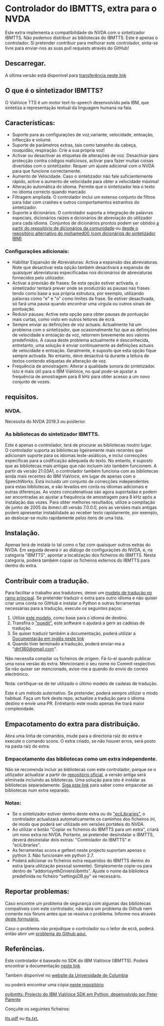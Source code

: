 # Controlador do IBMTTS, extra para o NVDA #
  Este extra implementa a compatibilidade do NVDA com o sintetizador IBMTTS.
  Não podemos distribuir as bibliotecas do IBMTTS. Este é apenas o controlador.
  Si pretender contribuir para melhorar este controlador, sinta-se livre para enviar-nos as suas pull requests através do GitHub!

## Descarregar.
A última versão está disponível para [transferência neste link](https://davidacm.github.io/getlatest/gh/davidacm/NVDA-IBMTTS-Driver)

## O que é o sintetizador IBMTTS?

O ViaVoice TTS é um motor text-to-speech desenvolvido pela IBM, que sintetiza a representação textual da linguagem humana na fala.

## Características:

* Suporte para as configurações de voz,variante, velocidade, entoação, inflecção e volume.
* Suporte de parâmetros extras, tais como tamanho da cabeça, rouquidão, respiração. Crie a sua própria voz!
* Activar ou desactivar as etiquetas de alterações de voz. Desactivar para protecção contra códigos maliciosos, activar para fazer muitas coisas divertidas com o sintetizador. Requer um ajuste adicional com o NVDA para que funcione correctamente.
* Aumento de Velocidade. Caso o sintetizador não fale suficientemente rápido, active o aumento de velocidade para obter a velocidade máxima!
* Alteração automática do idioma. Permite que o sintetizador leia o texto no idioma correcto quando marcado
* Filtragem ampliada. O controlador inclui um extenso conjunto de filtros para lidar com crashes e outros comportamentos estranhos do sintetizador.
* Suporte a dicionários. O controlador suporta a integração de palavras especiais, dicionários raízes e dicionários de abreviação do utilizador para cada idioma. Conjuntos de dicionários prontos podem ser obtidos [a partir do repositório de dicionários da comunidade](https://github.com/thunderdrop/IBMTTSDictionaries) ou [desde o repositório alternativo do mohamed00 (com dicionários do sintetizador IBM)](https://github.com/mohamed00/AltIBMTTSDictionaries)

### Configurações adicionais:

* Habilitar Expansão de Abreviaturas: Activa a expansão das abreviaturas. Note que desactivar esta opção também desactivará a expansão de quaisquer abreviaturas especificadas nos dicionários de abreviaturas fornecidos pelo utilizador.
* Activar a previsão de frases: Se esta opção estiver activada, o sintetizador tentará prever onde se produzirão as pausas nas frases tendo como base a sua própria estrutura, por exemplo, utilizando palavras como "e" e "o" como limites da frase. Se estiver desactivada, só fará uma pausa quando encontrar uma vírgula ou outros sinais de pontuação.
* Redusir pausas: Active esta opção para obter pausas de pontuação mais curtas, como visto em outros leitores de ecrã.
* Sempre enviar as definições de voz actuais: Actualmente há um problema com o sintetizador, que ocasionalmente faz que as definições de velocidade e entoação da voz, retornem brevemente aos valores predefinidos. A causa deste problema actualmente é desconhecida, entretanto, uma solução é enviar continuamente as definições actuais de velocidade e entoação. Geralmente, é suposto que esta opção fique sempre activada. No entanto, deve desactivá-la durante a leitura de textos contendo etiquetas de alteração de voz.
* Frequência de amostragem: Alterar a qualidade sonora do sintetizador. Isto é mais útil para o IBM ViaVoice, no qual pode-se ajustar a frequência de amostragem para 8 kHz para obter acesso a um novo conjunto de vozes.

## requisitos.
### NVDA.
  Necessita do NVDA 2019.3 ou posterior.

### As bibliotecas do sintetizador IBMTTS.
  Este é apenas o controlador, terá de procurar as bibliotecas noutro lugar.  
  O controlador suporta as bibliotecas ligeiramente mais recentes que adicionam suporte para os idiomas leste-asiáticos, e inclui correcções específicas para a codificação adequada do texto. No entanto, é suposto que as bibliotecas mais antigas que não incluem isto também funcionem.
  A partir da versão 21.03A1, o controlador também funciona com as bibliotecas ainda mais recentes do IBM ViaVoice, em lugar de apenas com o SpeechWorks. Está incluido um conjunto de correcções independentes para estas bibliotecas, e são levados em conta os idiomas adicionais e outras diferenças. As vozes concatenativas são agora suportadas e podem ser encontradas ao ajustar a frequência de amostragem para 8 kHz após a instalação das vozes. Para obter melhores resultados, utilize a compilação de junho de 2005 da ibmeci.dll versão 7.0.0.0, pois as versões mais antigas podem apresentar instabilidade ao receber texto rapidamente, por exemplo, ao deslocar-se muito rapidamente pelos itens de uma lista.

## Instalação.
  Apenas terá de instalá-lo tal como o faz com quaisquer outros extras do NVDA. Em seguida deverá ir ao diálogo de configurações do NVDA, e, na categoria "IBMTTS", apontar a localização dos ficheiros do IBMTTS.
  Nesta categoria, poderá também copiar os ficheiros externos do IBMTTS para dentro do extra.

## Contribuir com a tradução.

Para facilitar o trabalho aos tradutores, deixei um [modelo de tradução no ramo principal](https://raw.githubusercontent.com/davidacm/NVDA-IBMTTS-Driver/master/IBMTTS.pot).
Se pretender traduzir o extra para outro idioma e não quiser criar uma conta no GitHub e instalar o Python e outras ferramentas necessárias para a tradução, execute os seguintes paços:

1. Utilize [este modelo](https://raw.githubusercontent.com/davidacm/NVDA-IBMTTS-Driver/master/IBMTTS.pot), como base para o idioma de destino.
2. Transfira o ["poedit"](https://poedit.net/), este software o ajudará a gerir as cadeias de tradução.
3. Se quiser traduzir também a documentação, poderá utilizar a [Documentação em inglês neste link](https://raw.githubusercontent.com/davidacm/NVDA-IBMTTS-Driver/master/README.md)
4. Quando tiver terminado a tradução, poderá enviar-ma a "dhf360@gmail.com".

Não necessita compilar os ficheiros de origem. Fá-lo-ei quando publicar uma nova versão do extra. Mencionarei o seu nome no Commit respectivo. Se não quiser ser mencionado, avise-me a quando do envio do correio electrónico.

Nota: certifique-se de ter utilizado o último modelo de cadeias de tradução.

Este é um método auternativo. Se pretender, poderá sempre utilizar o modo habitual. Faça um fork deste repo, actualize a tradução para o idioma destino e envie uma PR. Entretanto este modo apenas lhe trará maior complexidade. 

## Empacotamento do extra para distribuição.
  Abra uma linha de comandos, mude para a directoria raíz do extra e execute o comando scons. O extra criado, se não houver erros, será posto na pasta raíz do extra.

### Empacotamento das bibliotecas como um extra independente.
Não se recomenda incluir as bibliotecas com este controlador, porque se o utilizador actualizar a partir do [repositório oficial](https://github.com/davidacm/NVDA-IBMTTS-Driver), a versão antiga será eliminada incluindo as bibliotecas.
Uma solução para isto é instalar as bibliotecas separadamente. [Siga este link](https://github.com/davidacm/ECILibrariesTemplate) para saber como empacotar as bibliotecas num extra separado.

### Notas:

* Se o sintetizador estiver dentro deste extra ou do ["eciLibraries"](https://github.com/davidacm/ECILibrariesTemplate), o controlador actualizará automaticamente os caminhos dos ficheiros ini, de modo que poderá ser utilizado em versões portáteis do NVDA.
* Ao utilizar o botão "Copiar os ficheiros do IBMTTS para um extra", criará um novo extra no NVDA. Portanto, se pretender desinstalar o IBMTTS, deverá desinstalar dois extras: "Controlador do IBMTTS" e "eciLibraries".
* As ferramentas scons e gettext neste projecto suportam apenas o python 3. Não funcionam em python 2.7.
* Poderá adicionar os ficheiros extra requeridos do IBMTTS dentro do extra (para utilização pessoal somente). Simplesmente copie-os para dentro de "addon\synthDrivers\ibmtts". Ajuste o nome da biblioteca predefinida no ficheiro "settingsDB.py" se necessário.

## Reportar problemas:

Caso encontre um problema de segurança com algumas das bibliotecas compatíveis com este controlador, não abra um problema do Github nem comente nos fóruns antes que se resolva o problema. Informe-nos através [deste formulário.](https://docs.google.com/forms/d/123gSqayOAsIQLx1NiI98fEqr46oiJRZ9nNq0_KIF9WU/edit)

Caso o problema não prejudique o controlador ou o leitor de ecrã, poderá então abrir um [problema do Github aqui.](https://github.com/davidacm/NVDA-IBMTTS-Driver/issues)

## Referências.
 Este controlador é baseado no SDK do IBM ViaVoice (IBMTTS). Poderá encontrar a documentação [neste link](http://web.archive.org/web/20191125091344/http://www.wizzardsoftware.com/docs/tts.pdf)

Também disponível no [website da Universidade de Columbia](http://www1.cs.columbia.edu/~hgs/research/projects/simvoice/simvoice/docs/tts.pdf)

ou poderá encontrar uma cópia [neste repositório](https://github.com/david-acm/NVDA-IBMTTS-Driver)

[pyibmtts: Projecto do IBM ViaVoice SDK em Python, desenvolvido por Peter Parente](https://sourceforge.net/projects/ibmtts-sdk/)

Conçulte os seguintes ficheiros:

[tts.pdf](https://cdn.jsdelivr.net/gh/davidacm/NVDA-IBMTTS-Driver/apiReference/tts.pdf)
ou [tts.txt.](https://cdn.jsdelivr.net/gh/davidacm/NVDA-IBMTTS-Driver/apiReference/tts.txt)
